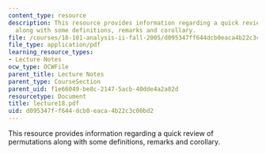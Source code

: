 ```yaml
---
content_type: resource
description: This resource provides information regarding a quick review of permutations
  along with some definitions, remarks and corollary.
file: /courses/18-101-analysis-ii-fall-2005/d095347ff644dcb0eaca4b22c3c00bd2_lecture18.pdf
file_type: application/pdf
learning_resource_types:
- Lecture Notes
ocw_type: OCWFile
parent_title: Lecture Notes
parent_type: CourseSection
parent_uid: f1e66049-be8c-2147-5acb-40dde4a2a82d
resourcetype: Document
title: lecture18.pdf
uid: d095347f-f644-dcb0-eaca-4b22c3c00bd2
---
```

This resource provides information regarding a quick review of permutations along with some definitions, remarks and corollary.

